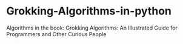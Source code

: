 # Grokking-Algorithms-in-python

Algorithms in the book:
Grokking Algorithms: An Illustrated Guide for Programmers and Other Curious People
